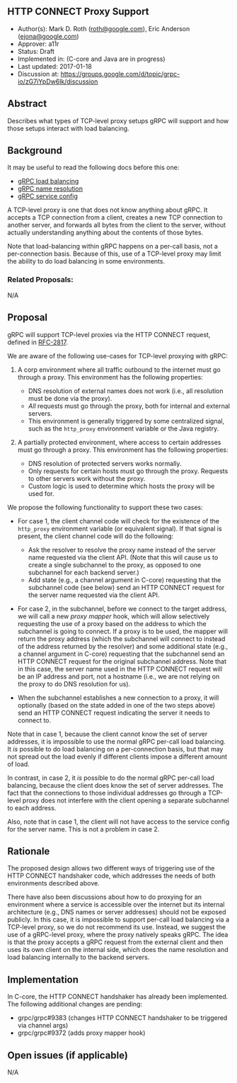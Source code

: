 HTTP CONNECT Proxy Support
--------------------------
* Author(s): Mark D. Roth (roth@google.com), Eric Anderson (ejona@google.com)
* Approver: a11r
* Status: Draft
* Implemented in: (C-core and Java are in progress)
* Last updated: 2017-01-18
* Discussion at: https://groups.google.com/d/topic/grpc-io/zG7iYpDw6lk/discussion

## Abstract

Describes what types of TCP-level proxy setups gRPC will support and
how those setups interact with load balancing.

## Background

It may be useful to read the following docs before this one:

- [gRPC load balancing](https://github.com/grpc/grpc/blob/master/doc/load-balancing.md)
- [gRPC name resolution](https://github.com/grpc/grpc/blob/master/doc/naming.md)
- [gRPC service config](https://github.com/grpc/grpc/blob/master/doc/service_config.md)

A TCP-level proxy is one that does not know anything about gRPC.
It accepts a TCP connection from a client, creates a new TCP connection
to another server, and forwards all bytes from the client to the server,
without actually understanding anything about the contents of those bytes.

Note that load-balancing within gRPC happens on a per-call basis, not
a per-connection basis.  Because of this, use of a TCP-level proxy may
limit the ability to do load balancing in some environments.

### Related Proposals: 

N/A

## Proposal

gRPC will support TCP-level proxies via the HTTP CONNECT request,
defined in [RFC-2817](https://tools.ietf.org/html/rfc2817).

We are aware of the following use-cases for TCP-level proxying with gRPC:

1. A corp environment where all traffic outbound to the internet must go
   through a proxy.  This environment has the following properties:
   - DNS resolution of external names does not work (i.e., all
     resolution must be done via the proxy).
   - *All* requests must go through the proxy, both for internal and
     external servers.
   - This environment is generally triggered by some centralized signal,
     such as the `http_proxy` environment variable or the Java registry.

2. A partially protected environment, where access to certain addresses
   must go through a proxy.  This environment has the following
   properties:
   - DNS resolution of protected servers works normally.
   - Only requests for certain hosts must go through the proxy.
     Requests to other servers work without the proxy.
   - Custom logic is used to determine which hosts the proxy will be
     used for.

We propose the following functionality to support these two cases:

- For case 1, the client channel code will check for the existence of the
  `http_proxy` environment variable (or equivalent signal).  If that
  signal is present, the client channel code will do the following:
  - Ask the resolver to resolve the proxy name instead of the server name
    requested via the client API.  (Note that this will cause us to
    create a single subchannel to the proxy, as opposed to one
    subchannel for each backend server.)
  - Add state (e.g., a channel argument in C-core) requesting that the
    subchannel code (see below) send an HTTP CONNECT request for the
    server name requested via the client API.

- For case 2, in the subchannel, before we connect to the target address,
  we will call a new *proxy mapper* hook, which will allow selectively
  requesting the use of a proxy based on the address to which the
  subchannel is going to connect.  If a proxy is to be used, the mapper
  will return the proxy address (which the subchannel will connect to
  instead of the address returned by the resolver) and some additional
  state (e.g., a channel argument in C-core) requesting that the
  subchannel send an HTTP CONNECT request for the original subchannel
  address.  Note that in this case, the server name used in the HTTP
  CONNECT request will be an IP address and port, not a hostname (i.e.,
  we are not relying on the proxy to do DNS resolution for us).

- When the subchannel establishes a new connection to a proxy, it will
  optionally (based on the state added in one of the two steps above)
  send an HTTP CONNECT request indicating the server it needs to connect to.

Note that in case 1, because the client cannot know the set of server
addresses, it is impossible to use the normal gRPC per-call load balancing.
It *is* possible to do load balancing on a per-connection basis, but
that may not spread out the load evenly if different clients impose a
different amount of load.

In contrast, in case 2, it *is* possible to do the normal gRPC per-call
load balancing, because the client does know the set of server
addresses.  The fact that the connections to those individual addresses
go through a TCP-level proxy does not interfere with the client opening
a separate subchannel to each address.

Also, note that in case 1, the client will not have access to the
service config for the server name.  This is not a problem in case 2.

## Rationale

The proposed design allows two different ways of triggering use of the
HTTP CONNECT handshaker code, which addresses the needs of both
environments described above.

There have also been discussions about how to do proxying for an
environment where a service is accessible over the internet but its
internal architecture (e.g., DNS names or server addresses) should not
be exposed publicly.  In this case, it is impossible to support per-call
load balancing via a TCP-level proxy, so we do not recommend its use.
Instead, we suggest the use of a gRPC-level proxy, where the proxy
natively speaks gRPC.  The idea is that the proxy accepts a gRPC request
from the external client and then uses its own client on the internal
side, which does the name resolution and load balancing internally to
the backend servers.

## Implementation

In C-core, the HTTP CONNECT handshaker has already been implemented.
The following additional changes are pending:

- grpc/grpc#9383 (changes HTTP CONNECT handshaker to be triggered via
  channel args)
- grpc/grpc#9372 (adds proxy mapper hook)

## Open issues (if applicable)

N/A
